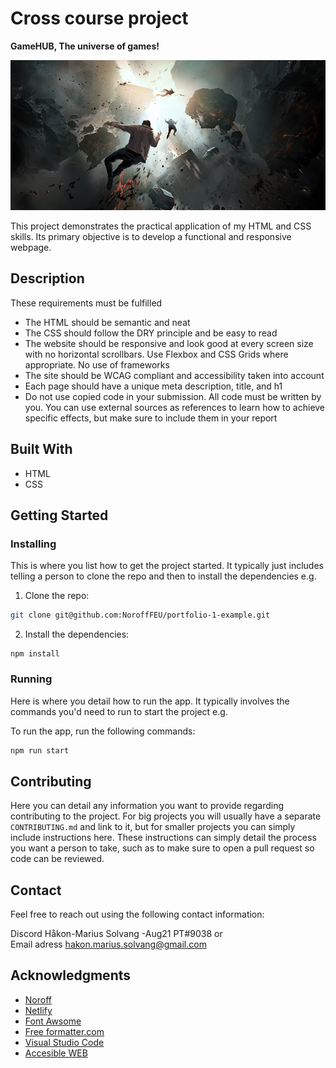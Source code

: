 # Cross course project  
<b>GameHUB, The universe of games!</b>

![image](https://github.com/Noroff-FEU-Assignments/cross-course-project-hakon-marius/blob/main/Images/world-collapse-doomsday-scene-digital-painting.png)

This project demonstrates the practical application of my HTML and CSS skills. Its primary objective is to develop a functional and responsive webpage.

## Description

These requirements must be fulfilled

- The HTML should be semantic and neat
- The CSS should follow the DRY principle and be easy to read
- The website should be responsive and look good at every screen size with no horizontal scrollbars. Use Flexbox and CSS Grids where appropriate. No use of frameworks
- The site should be WCAG compliant and accessibility taken into account
- Each page should have a unique meta description, title, and h1
- Do not use copied code in your submission. All code must be written by you. You can use external sources as references to learn how to achieve specific effects, but make sure to include them in your report

## Built With
- HTML
- CSS

## Getting Started

### Installing

This is where you list how to get the project started. It typically just includes telling a person to clone the repo and then to install the dependencies e.g.

1. Clone the repo:

```bash
git clone git@github.com:NoroffFEU/portfolio-1-example.git
```

2. Install the dependencies:

```
npm install
```

### Running

Here is where you detail how to run the app. It typically involves the commands you'd need to run to start the project e.g.

To run the app, run the following commands:

```bash
npm run start
```

## Contributing

Here you can detail any information you want to provide regarding contributing to the project. For big projects you will usually have a separate `CONTRIBUTING.md` and link to it, but for smaller projects you can simply include instructions here. These instructions can simply detail the process you want a person to take, such as to make sure to open a pull request so code can be reviewed.

## Contact
Feel free to reach out using the following contact information:  

Discord Håkon-Marius Solvang -Aug21 PT#9038 or  
Email adress hakon.marius.solvang@gmail.com

## Acknowledgments  

* [Noroff](https://www.noroff.no/studier/fagskole/nettverk-it-sikkerhet?gclid=Cj0KCQjwmZejBhC_ARIsAGhCqndTNlhYI4B0Ge7Ua9g_TC4Ewe92ocpNh8a9DusiM8oxyfmKOWZTn1waAkfKEALw_wcB)
* [Netlify](https://www.netlify.com/)
* [Font Awsome](https://fontawesome.com/)
* [Free formatter.com](https://www.freeformatter.com/html-validator.html)
* [Visual Studio Code](https://code.visualstudio.com/)
* [Accesible WEB](https://accessibleweb.com/website-accessibility-checker/?page_url=https%3A%2F%2Fsnazzy-conkies-f91116.netlify.app%2F)

